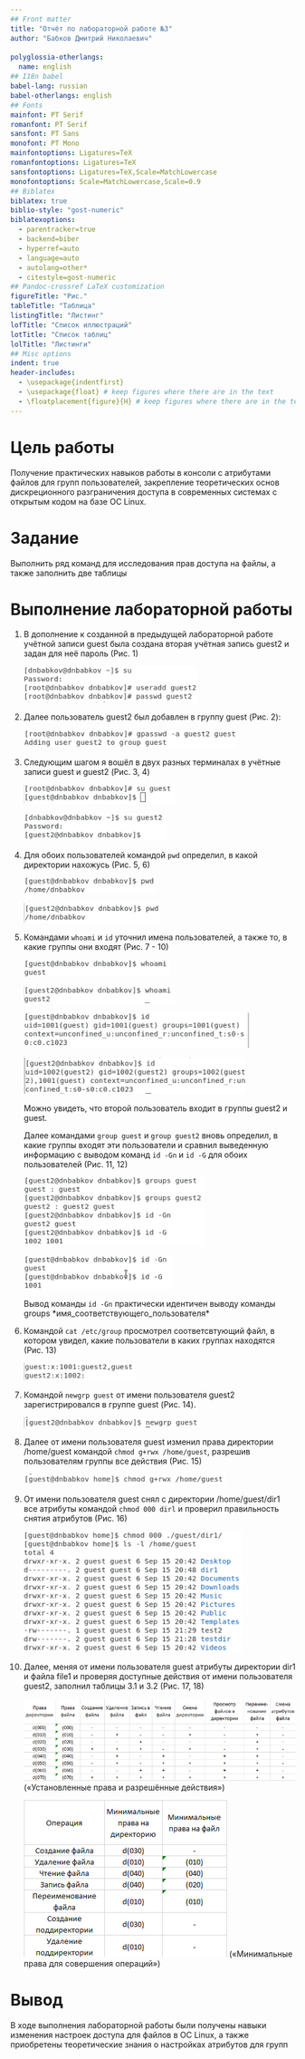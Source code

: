 ```yaml
---
## Front matter
title: "Отчёт по лабораторной работе №3"
author: "Бабков Дмитрий Николаевич"

polyglossia-otherlangs:
  name: english
## I18n babel
babel-lang: russian
babel-otherlangs: english
## Fonts
mainfont: PT Serif
romanfont: PT Serif
sansfont: PT Sans
monofont: PT Mono
mainfontoptions: Ligatures=TeX
romanfontoptions: Ligatures=TeX
sansfontoptions: Ligatures=TeX,Scale=MatchLowercase
monofontoptions: Scale=MatchLowercase,Scale=0.9
## Biblatex
biblatex: true
biblio-style: "gost-numeric"
biblatexoptions:
  - parentracker=true
  - backend=biber
  - hyperref=auto
  - language=auto
  - autolang=other*
  - citestyle=gost-numeric
## Pandoc-crossref LaTeX customization
figureTitle: "Рис."
tableTitle: "Таблица"
listingTitle: "Листинг"
lofTitle: "Список иллюстраций"
lotTitle: "Список таблиц"
lolTitle: "Листинги"
## Misc options
indent: true
header-includes:
  - \usepackage{indentfirst}
  - \usepackage{float} # keep figures where there are in the text
  - \floatplacement{figure}{H} # keep figures where there are in the text
---
```


# Цель работы

Получение практических навыков работы в консоли с атрибутами файлов для групп пользователей, закрепление теоретических основ дискреционного разграничения доступа в современных системах с открытым кодом на базе ОС Linux.

# Задание

Выполнить ряд команд для исследования прав доступа на файлы, а также заполнить две таблицы

# Выполнение лабораторной работы

1. В дополнение к созданной в предыдущей лабораторной работе учётной записи guest была создана вторая учётная запись guest2 и задан для неё пароль (Рис. 1)

    ![](./images/CreateGuest2.png)

2. Далее пользователь guest2 был добавлен в группу guest (Рис. 2):

    ![](./images/AddingGuest2ToGroup.png)

3. Следующим шагом я вошёл в двух разных терминалах в учётные записи guest и guest2 (Рис. 3, 4)

    ![](./images/suGuest.png)

    ![](./images/suGuest2.png)

4. Для обоих пользователей командой ```pwd``` определил, в какой директории нахожусь (Рис. 5, 6)

    ![](./images/pwdGuest.png)

    ![](./images/pwdGuest2.png)

5. Командами ```whoami``` и ```id``` уточнил имена пользователей, а также то, в какие группы они входят (Рис. 7 - 10)

    ![](./images/whoamiGuest.png)

    ![](./images/whoamiGuest2.png)

    ![](./images/idGuest.png)

    ![](./images/idGuest2.png)

    Можно увидеть, что второй пользователь входит в группы guest2 и guest.

    Далее командами ```group guest``` и ```group guest2``` вновь определил, в какие группы входят эти пользователи и сравнил выведенную информацию с выводом команд ```id -Gn``` и ```id -G``` для обоих пользователей (Рис. 11, 12)

    ![](./images/groupsGuestGuest2.png)

    ![](./images/idGnGguest.png)

    Вывод команды ```id -Gn``` практически идентичен выводу команды groups \*имя_соответствующего_пользователя\*

6. Командой ```cat /etc/group``` просмотрел соответсвтующий файл, в котором увидел, какие пользователи в каких группах находятся (Рис. 13)

    ![](./images/catetcgroup.png)

7. Командой ```newgrp guest``` от имени пользователя guest2 зарегистрировался в группе guest (Рис. 14).

    ![](./images/newgrpGuest.png)
   
8. Далее от имени пользователя guest изменил права директории /home/guest командой ```chmod g+rwx /home/guest```, разрешив пользователям группы все действия (Рис. 15)

    ![](./images/chmodgrwx.png)

9.  От имени пользователя guest снял с директории /home/guest/dir1
все атрибуты командой ```chmod 000 dirl``` и проверил правильность снятия атрибутов (Рис. 16)

    ![](./images/chmodDir1.png)

10. Далее, меняя от имени пользователя guest атрибуты директории dir1 и файла file1 и проверяя доступные действия от имени пользователя guest2, заполнил таблицы 3.1 и 3.2 (Рис. 17, 18)

    ![](./images/Таблица%203.1.png) («Установленные права и разрешённые действия»)

    ![](./images/Таблица%203.2.png) («Минимальные права для совершения операций»)

# Вывод

В ходе выполнения лабораторной работы были получены навыки изменения настроек доступа для файлов в ОС Linux, а также приобретены теоретические знания о настройках атрибутов для групп